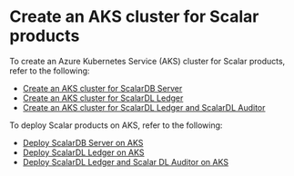 # Create an AKS cluster for Scalar products

To create an Azure Kubernetes Service (AKS) cluster for Scalar products, refer to the following:

* [Create an AKS cluster for ScalarDB Server](./CreateAKSClusterForScalarDB.md)
* [Create an AKS cluster for ScalarDL Ledger](./CreateAKSClusterForScalarDL.md)
* [Create an AKS cluster for ScalarDL Ledger and ScalarDL Auditor](./CreateAKSClusterForScalarDLAuditor.md)

To deploy Scalar products on AKS, refer to the following:

* [Deploy ScalarDB Server on AKS](./ManualDeploymentGuideScalarDBServerOnAKS.md)
* [Deploy ScalarDL Ledger on AKS](./ManualDeploymentGuideScalarDLOnAKS.md)
* [Deploy ScalarDL Ledger and Scalar DL Auditor on AKS](./ManualDeploymentGuideScalarDLAuditorOnAKS.md)
